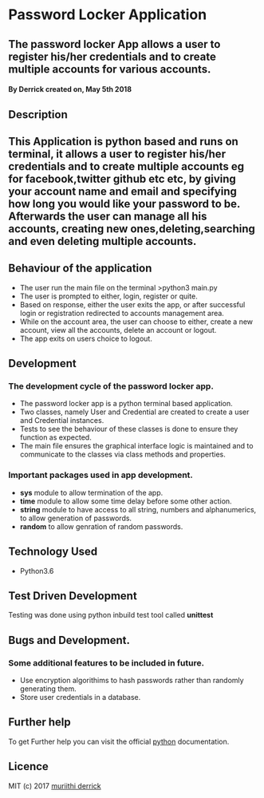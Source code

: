 # Password Locker Application

## The password locker App allows a user to register his/her credentials and to create multiple accounts for various accounts.
#### By **Derrick** created on, May 5th 2018 

## Description
## This Application is python based and runs on terminal, it allows a user to register his/her credentials and to create multiple accounts eg for facebook,twitter github etc etc, by giving your account name and email and specifying how long you would like your password to be. Afterwards the user can manage all his accounts, creating new ones,deleting,searching and even deleting multiple accounts.

## Behaviour of the application
+ The user run the main file on the terminal >python3 main.py
+ The user is prompted to either, login, register or quite.
+ Based on response, either the user exits the app, or after successful login or registration redirected to accounts management area.
+ While on the account area, the user can choose to either, create a new account, view all the accounts, delete an account or logout.
+ The app exits on users choice to logout.

## Development
### The development cycle of the password locker app.
+ The password locker app is a python terminal based application.
+ Two classes, namely User and Credential are created to create a user and Credential instances.
+ Tests to see the behaviour of these classes is done to ensure they function as expected.
+ The main file ensures the graphical interface logic is maintained and to communicate to the classes via class methods and properties.

### Important packages used in app development.
- **sys** module to allow termination of the app.
- **time** module to allow some time delay before some other action.
- **string** module to have access to all string, numbers and alphanumerics, to allow generation of passwords.
- **random** to allow genration of random passwords.

## Technology Used
+ Python3.6

## Test Driven Development
Testing was done using python inbuild test tool called **unittest**

## Bugs and Development.
### Some additional features to be included in future.
+ Use encryption algorithims to hash passwords rather than randomly generating them.
+ Store user credentials in a database.

## Further help
To get Further help you can visit the official [python](https://www.python.org/) documentation.

## Licence
MIT (c) 2017 [muriithi derrick](https://github.com/muriithiderro)